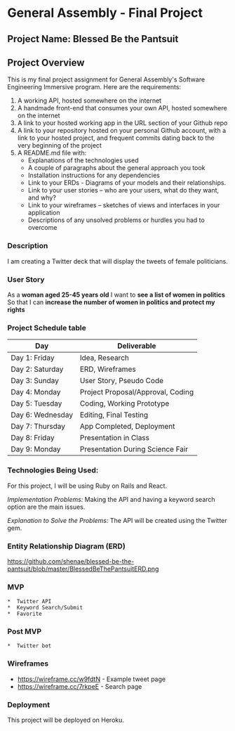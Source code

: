 # General Assembly - Final Project

## Project Name: Blessed Be the Pantsuit

## Project Overview
This is my final project assignment for General Assembly's Software Engineering Immersive program. Here are the requirements: 

1. A working API, hosted somewhere on the internet
2. A handmade front-end that consumes your own API, hosted somewhere on the internet
3. A link to your hosted working app in the URL section of your Github repo
4. A link to your repository hosted on your personal Github account, with a link to your hosted project, and frequent commits dating back to the very beginning of the project
5. A README.md file with:
    - Explanations of the technologies used
    - A couple of paragraphs about the general approach you took
    - Installation instructions for any dependencies
    - Link to your ERDs - Diagrams of your models and their relationships.
    - Link to your user stories – who are your users, what do they want, and why?
    - Link to your wireframes – sketches of views and interfaces in your application
    - Descriptions of any unsolved problems or hurdles you had to overcome


### Description
I am creating a Twitter deck that will display the tweets of female politicians.

### User Story
As a __woman aged 25-45 years old__
I want to __see a list of women in politics__
So that I can __increase the number of women in politics and protect my rights__

### Project Schedule table

Day | Deliverable
-----------------|----------------------------------------
Day 1: Friday    | Idea, Research
Day 2: Saturday    | ERD, Wireframes
Day 3: Sunday   |  User Story, Pseudo Code
Day 4: Monday | Project Proposal/Approval, Coding
Day 5: Tuesday  | Coding, Working Prototype
Day 6: Wednesday    | Editing, Final Testing
Day 7: Thursday    | App Completed, Deployment
Day 8: Friday    | Presentation in Class
Day 9: Monday  | Presentation During Science Fair

### Technologies Being Used:
For this project, I will be using Ruby on Rails and React. 

*Implementation Problems:* Making the API and having a keyword search option are the main issues.

*Explanation to Solve the Problems:*  The API will be created using the Twitter gem.

### Entity Relationship Diagram (ERD)
https://github.com/shenae/blessed-be-the-pantsuit/blob/master/BlessedBeThePantsuitERD.png

### MVP
    *  Twitter API 
	*  Keyword Search/Submit
	*  Favorite

### Post MVP
    *  Twitter bot 

### Wireframes
- https://wireframe.cc/w9fdtN - Example tweet page
- https://wireframe.cc/7rkpeE - Search page

### Deployment
This project will be deployed on Heroku.

